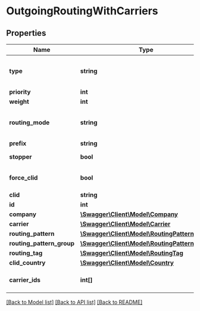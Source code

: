 # OutgoingRoutingWithCarriers

## Properties
Name | Type | Description | Notes
------------ | ------------- | ------------- | -------------
**type** | **string** |  | [optional] [default to 'group']
**priority** | **int** |  | 
**weight** | **int** |  | 
**routing_mode** | **string** |  | [optional] [default to 'static']
**prefix** | **string** |  | [optional] 
**stopper** | **bool** |  | [default to false]
**force_clid** | **bool** |  | [optional] [default to false]
**clid** | **string** |  | [optional] 
**id** | **int** |  | [optional] 
**company** | [**\Swagger\Client\Model\Company**](Company.md) |  | [optional] 
**carrier** | [**\Swagger\Client\Model\Carrier**](Carrier.md) |  | [optional] 
**routing_pattern** | [**\Swagger\Client\Model\RoutingPattern**](RoutingPattern.md) |  | [optional] 
**routing_pattern_group** | [**\Swagger\Client\Model\RoutingPatternGroup**](RoutingPatternGroup.md) |  | [optional] 
**routing_tag** | [**\Swagger\Client\Model\RoutingTag**](RoutingTag.md) |  | [optional] 
**clid_country** | [**\Swagger\Client\Model\Country**](Country.md) |  | [optional] 
**carrier_ids** | **int[]** | Carriers on LCR route type | [optional] 

[[Back to Model list]](../README.md#documentation-for-models) [[Back to API list]](../README.md#documentation-for-api-endpoints) [[Back to README]](../README.md)


